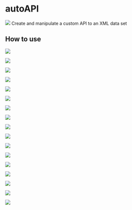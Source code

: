 # autoAPI
<kbd><img src="http://adrianmoore.net/autoAPI/images/01TitleBar.png"></kbd>
Create and manipulate a custom API to an XML data set

## How to use

<kbd><img src="http://adrianmoore.net/autoAPI/images/02ShowClickableTree.png"></kbd>


<kbd><img src="http://adrianmoore.net/autoAPI/images/03FullJSONResult.png"></kbd>


<kbd><img src="http://adrianmoore.net/autoAPI/images/04ChooseFields1.png"></kbd>


<kbd><img src="http://adrianmoore.net/autoAPI/images/05ChooseFields2.png"></kbd>


<kbd><img src="http://adrianmoore.net/autoAPI/images/06TestAPI.png"></kbd>


<kbd><img src="http://adrianmoore.net/autoAPI/images/07SelectedJSONResult.png"></kbd>


<kbd><img src="http://adrianmoore.net/autoAPI/images/08SelectCollapseOption.png"></kbd>


<kbd><img src="http://adrianmoore.net/autoAPI/images/09CollapsedResult.png"></kbd>


<kbd><img src="http://adrianmoore.net/autoAPI/images/10Parameterise.png"></kbd>


<kbd><img src="http://adrianmoore.net/autoAPI/images/11SetParameter.png"></kbd>


<kbd><img src="http://adrianmoore.net/autoAPI/images/12DifferentResult.png"></kbd>


<kbd><img src="http://adrianmoore.net/autoAPI/images/13Postman.png"></kbd>


<kbd><img src="http://adrianmoore.net/autoAPI/images/14Auction1.png"></kbd>


<kbd><img src="http://adrianmoore.net/autoAPI/images/15Auction2.png"></kbd>


<kbd><img src="http://adrianmoore.net/autoAPI/images/16Auction3.png"></kbd>


<kbd><img src="http://adrianmoore.net/autoAPI/images/17Auction4.png"></kbd>


<kbd><img src="http://adrianmoore.net/autoAPI/images/18Auction5.png"></kbd>
